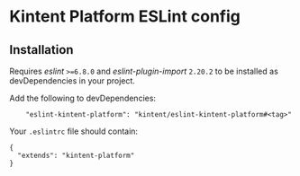 # Kintent Platform ESLint config

## Installation

Requires *eslint* `>=6.8.0` and *eslint-plugin-import* `2.20.2` to be installed as devDependencies in your project.  

Add the following to devDependencies:

```
    "eslint-kintent-platform": "kintent/eslint-kintent-platform#<tag>"
```

Your `.eslintrc` file should contain:

```
{
  "extends": "kintent-platform"
}
```
